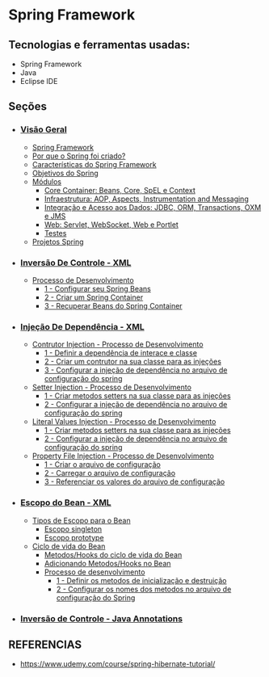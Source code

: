 # Spring Framework
## Tecnologias e ferramentas usadas:
- Spring Framework
- Java
- Eclipse IDE

## Seções
- ### [Visão Geral](1-visao-geral/README.md)
    - [Spring Framework](1-visao-geral/README.md#spring-framework)
    - [Por que o Spring foi criado?](1-visao-geral/README.md)
    - [Características do Spring Framework](1-visao-geral/README.md#caracter%C3%ADsticas-do-spring-framework)
    - [Objetivos do Spring](1-visao-geral/README.md#objetivos-do-spring)
    - [Módulos](1-visao-geral/README.md#m%C3%B3dulos)
        - [Core Container: Beans, Core, SpEL e Context](1-visao-geral/README.md#core-container-beans-core-spel-e-context)
        - [Infraestrutura: AOP, Aspects, Instrumentation and Messaging](1-visao-geral/README.md#infraestrutura-aop-aspects-instrumentation-and-messaging)
        - [Integração e Acesso aos Dados: JDBC, ORM, Transactions, OXM e JMS](1-visao-geral/README.md#integra%C3%A7%C3%A3o-e-acesso-aos-dados-jdbc-orm-transactions-oxm-e-jms)
        - [Web: Servlet, WebSocket, Web e Portlet](1-visao-geral/README.md#web-servlet-websocket-web-e-portlet)
        - [Testes](1-visao-geral/README.md#testes)
    - [Projetos Spring](1-visao-geral/README.md#projetos-spring)

- ### [Inversão De Controle - XML](2-inversao-de-controle/README.md)
    - [Processo de Desenvolvimento](2-inversao-de-controle/README.md#processo-de-desenvolvimento-no-spring)
        - [1 - Configurar seu Spring Beans](2-inversao-de-controle/README.md#1---configurar-seu-spring-beans)
        - [2 - Criar um Spring Container](2-inversao-de-controle/README.md#2---criar-um-spring-container)
        - [3 - Recuperar Beans do Spring Container](2-inversao-de-controle/README.md#3---recuperar-beans-do-spring-container)

- ### [Injeção De Dependência - XML](3-injecao-de-dependencia/README.md)
    - [Contrutor Injection - Processo de Desenvolvimento](3-injecao-de-dependencia/README.md#contrutor-injection---processo-de-desenvolvimento)
        - [1 - Definir a dependência de interace e classe](3-injecao-de-dependencia/README.md#1---definir-a-depend%C3%AAncia-de-interace-e-classe)
        - [2 - Criar um contrutor na sua classe para as injeções](3-injecao-de-dependencia/README.md#2---criar-um-contrutor-na-sua-classe-para-as-inje%C3%A7%C3%B5es)
        - [3 - Configurar a injeção de dependência no arquivo de configuração do spring](3-injecao-de-dependencia/README.md#3---configurar-a-inje%C3%A7%C3%A3o-de-depend%C3%AAncia-no-arquivo-de-configura%C3%A7%C3%A3o-do-spring)
    - [Setter Injection - Processo de Desenvolvimento](3-injecao-de-dependencia/README.md#setter-injection---processo-de-desenvolvimento)
        - [1 - Criar metodos setters na sua classe para as injeções](3-injecao-de-dependencia/README.md#1---criar-metodos-setters-na-sua-classe-para-as-inje%C3%A7%C3%B5es)
        - [2 - Configurar a injeção de dependência no arquivo de configuração do spring](3-injecao-de-dependencia/README.md#2---configurar-a-inje%C3%A7%C3%A3o-de-depend%C3%AAncia-no-arquivo-de-configura%C3%A7%C3%A3o-do-spring)
    - [Literal Values Injection - Processo de Desenvolvimento](3-injecao-de-dependencia/README.md#literal-values-injection---processo-de-desenvolvimento)
        - [1 - Criar metodos setters na sua classe para as injeções](3-injecao-de-dependencia/README.md#1---criar-metodos-setters-na-sua-classe-para-as-injec3a7c3b5es-1)
        - [2 - Configurar a injeção de dependência no arquivo de configuração do spring](3-injecao-de-dependencia/README.md#2---configurar-a-injec3a7c3a3o-de-dependc3aancia-no-arquivo-de-configurac3a7c3a3o-do-spring-1)
    - [Property File Injection - Processo de Desenvolvimento](3-injecao-de-dependencia/README.md#property-file-injection---processo-de-desenvolvimento)
        - [1 - Criar o arquivo de configuração](3-injecao-de-dependencia/README.md#criar-o-arquivo-de-configura%C3%A7%C3%A3o)
        - [2 - Carregar o arquivo de configuração](3-injecao-de-dependencia/README.md#carregar-o-arquivo-de-configura%C3%A7%C3%A3o-no-spring)
        - [3 - Referenciar os valores do arquivo de configuração](3-injecao-de-dependencia/README.md#referenciar-os-valores-do-arquivo-de-configura%C3%A7%C3%A3o)

- ### [Escopo do Bean - XML](4-escopo-do-bean/README.md)
    - [Tipos de Escopo para o Bean](4-escopo-do-bean/README.md#tipos-de-escopo-para-o-bean)
        - [Escopo singleton](4-escopo-do-bean/README.md#escopo-singleton)
        - [Escopo prototype](4-escopo-do-bean/README.md#escopo-prototype)
    - [Ciclo de vida do Bean](4-escopo-do-bean/README.md#ciclo-de-vida-do-bean)
        - [Metodos/Hooks do ciclo de vida do Bean](4-escopo-do-bean/README.md#metodoshooks-do-ciclo-de-vida-do-bean)
        - [Adicionando Metodos/Hooks no Bean](4-escopo-do-bean/README.md#adicionando-metodoshooks-no-bean)
        - [Processo de desenvolvimento](4-escopo-do-bean/README.md#processo-de-desenvolvimento)
            - [1 - Definir os metodos de inicialização e destruição](4-escopo-do-bean/README.md#1---definir-os-metodos-de-inicializa%C3%A7%C3%A3o-e-destrui%C3%A7%C3%A3o)
            - [2 - Configurar os nomes dos metodos no arquivo de configuração do Spring](4-escopo-do-bean/README.md#2---configurar-os-nomes-dos-metodos-no-arquivo-de-configura%C3%A7%C3%A3o-do-spring)
- ### [Inversão de Controle - Java Annotations](5-inversao-de-controle/README.md)

## REFERENCIAS
- https://www.udemy.com/course/spring-hibernate-tutorial/

<!-- copy content>

<details>
<summary>Visão Geral</summary>
</details>

<-->
